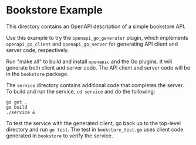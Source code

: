 # Bookstore Example

This directory contains an OpenAPI description of a simple bookstore API.

Use this example to try the `openapi_go_generator` plugin, which implements
`openapi_go_client` and `openapi_go_server` for generating API client and
server code, respectively.

Run "make all" to build and install `openapic` and the Go plugins.
It will generate both client and server code. The API client and
server code will be in the `bookstore` package. 

The `service` directory contains additional code that completes the server.
To build and run the service, `cd service` and do the following:

    go get .
    go build
    ./service &

To test the service with the generated client, go back up to the top-level
directory and run `go test`. The test in `bookstore_test.go` uses client
code generated in `bookstore` to verify the service.

